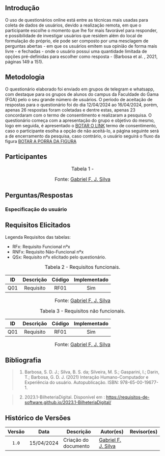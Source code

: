 ## Introdução

O uso de questionários online está entre as técnicas mais usadas para coleta de dados de usuários, devido a realização remota, em que o participante escolhe o momento que lhe for mais favorável para responder, e possibilidade de investigar usuários que residem além do local de formulação do próprio, ele pode ser composto por uma mesclagem de perguntas abertas - em que os usuários emitem sua opinião de forma mais livre - e fechadas - onde o usuário possui uma quantidade limitada de opções pré-definidas para escolher como resposta - (Barbosa et al. , 2021, páginas 149 a 151).


## Metodologia

O questionário elaborado foi enviado em grupos de telegram e whatsapp, com destaque para os grupos de alunos do campus da Faculdade do Gama (FGA) pelo o seu grande número de usuários. O período de aceitação de respostas para o questionário foi do dia 12/04/2024 ao 16/04/2024, porém, apenas 26 respostas foram coletadas e dentre estas, apenas 23 concordaram com o termo de consentimento e realizaram a pesquisa. O questionário começa com a apresentação do grupo e objetivo do mesmo, logo em seguida, é apresentado o [BOTAR O LINK]() termo de consentimento, caso o participante esolha a opção de não aceitá-lo, a página seguinte será a de encerramento da pesquisa, caso contrário, o usuário seguirá o fluxo da figura [BOTAR A PORRA DA FIGURA]()


## Participantes


<font size="3"><p style="text-align: center">Tabela 1 -</p></font>


<font size="3"><p style="text-align: center">Fonte: [Gabriel F. J. Silva](https://github.com/MMcLovin) </p></font>

</center>

## Perguntas/Respostas

### Especificação do usuário

## Requisitos Elicitados

Legenda Requisitos das tabelas:

- RFx: Requisito Funcional nºx
- RNFx: Requisito Não-Funcional nºx
- QSx: Requisito nºx elicitado pelo questionário.

<font size="3"><p style="text-align: center">Tabela 2 - Requisitos funcionais.</p></font>

<center>

| <a id="anchor_BS" style="color:black;"> ID</a> | Descrição| Código | Implementado |
| :-: | :-: | :-: | :-: |
| Q01 | Requisito | RF01 | Sim |

</center>

<font size="3"><p style="text-align: center">Fonte: [Gabriel F. J. Silva](https://github.com/MMcLovin) </p></font>

<!-- ****************************        Tabela 2        ****************************** -->

<font size="3"><p style="text-align: center">Tabela 3 - Requisitos não funcionais.</p></font>

<center>

| <a id="anchor_BS" style="color:black;"> ID</a> | Descrição| Código | Implementado |
| :-: | :-: | :-: | :-: |
| Q01 | Requisito | RF01 | Sim |

</center>

<font size="3"><p style="text-align: center">Fonte: [Gabriel F. J. Silva](https://github.com/MMcLovin) </p></font>

## Bibliografia

>1. Barbosa, S. D. J.; Silva, B. S. da; Silveira, M. S.; Gasparini, I.; Darin, T.; Barbosa, G. D. J. (2021) Interação Humano-Computador e Experiência do usuário. Autopublicação. ISBN: 978-65-00-19677-1.

>2. 2023.1-BilheteriaDigital.
    Disponível em :  <https://requisitos-de-software.github.io/2023.1-BilheteriaDigital/>

## Histórico de Versões

| Versão | Data | Descrição | Autor(es) | Revisor(es) |
| :----: | :--: | --------- | ----------- | ------ |
| `1.0`  | 15/04/2024 | Criação do documento | [Gabriel F. J. Silva](https://github.com/MMcLovin) |  |